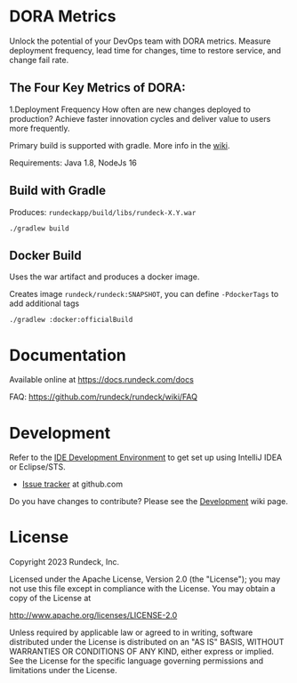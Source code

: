 # DORA Metrics

Unlock the potential of your DevOps team with DORA metrics. Measure deployment frequency, lead time for changes, time to restore service, and change fail rate.

## The Four Key Metrics of DORA:

1.Deployment Frequency
How often are new changes deployed to production? Achieve faster innovation cycles and deliver value to users more frequently.


Primary build is supported with gradle. More info in the [wiki](https://github.com/rundeck/rundeck/wiki/Building-and-Testing).

Requirements: Java 1.8, NodeJs 16

Build with Gradle
---

Produces: `rundeckapp/build/libs/rundeck-X.Y.war`

    ./gradlew build

Docker Build
---

Uses the war artifact and produces a docker image.

Creates image `rundeck/rundeck:SNAPSHOT`, you can define `-PdockerTags` to add additional tags

    ./gradlew :docker:officialBuild

Documentation
======

Available online at <https://docs.rundeck.com/docs>

FAQ: <https://github.com/rundeck/rundeck/wiki/FAQ>

Development
======

Refer to the [IDE Development Environment](https://github.com/rundeck/rundeck/wiki/IDE-Development-Environment) to get set up using IntelliJ IDEA or Eclipse/STS.

* [Issue tracker](https://github.com/rundeck/rundeck/issues) at github.com

Do you have changes to contribute? Please see the [Development](https://github.com/rundeck/rundeck/wiki/Development) wiki page.

License
======

Copyright 2023 Rundeck, Inc.

Licensed under the Apache License, Version 2.0 (the "License");
you may not use this file except in compliance with the License.
You may obtain a copy of the License at

   http://www.apache.org/licenses/LICENSE-2.0

Unless required by applicable law or agreed to in writing, software
distributed under the License is distributed on an "AS IS" BASIS,
WITHOUT WARRANTIES OR CONDITIONS OF ANY KIND, either express or implied.
See the License for the specific language governing permissions and
limitations under the License.
